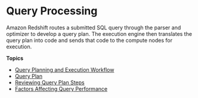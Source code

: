 # Query Processing<a name="c-query-processing"></a>

Amazon Redshift routes a submitted SQL query through the parser and optimizer to develop a query plan\. The execution engine then translates the query plan into code and sends that code to the compute nodes for execution\.

**Topics**
+ [Query Planning and Execution Workflow](c-query-planning.md)
+ [Query Plan](c-the-query-plan.md)
+ [Reviewing Query Plan Steps](reviewing-query-plan-steps.md)
+ [Factors Affecting Query Performance](c-query-performance.md)